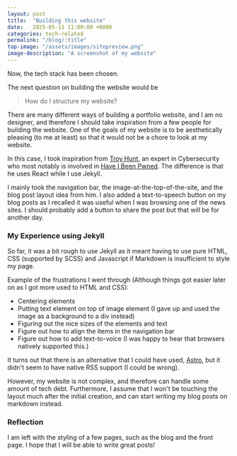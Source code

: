 ```yaml
---
layout: post
title:  "Building this website"
date:   2025-05-11 11:00:00 +0800
categories: tech-related
permalink: "/blog/:title"
top-image: "/assets/images/sitepreview.png"
image-description: "A screenshot of my website"
---
```

Now, the tech stack has been chosen.

The next question on building the website would be

> How do I structure my website?

There are many different ways of building a portfolio website, and I am no designer, and therefore I should take inspiration from a few people for building the website. One of the goals of my website is to be aesthetically pleasing (to me at least) so that it would not be a chore to look at my website. 

In this case, I took inspiration from [Troy Hunt](https://www.troyhunt.com/), an expert in Cybersecurity who most notably is involved in [Have I Been Pwned](https://haveibeenpwned.com/). The difference is that he uses React while I use Jekyll.

I mainly took the navigation bar, the image-at-the-top-of-the-site, and the blog post layout idea from him. I also added a text-to-speech button on my blog posts as I recalled it was useful when I was browsing one of the news sites. I should probably add a button to share the post but that will be for another day.

### My Experience using Jekyll
So far, it was a bit rough to use Jekyll as it meant having to use pure HTML, CSS (supported by SCSS) and Javascript if Markdown is insufficient to style my page. 

Example of the frustrations I went through (Although things got easier later on as I got more used to HTML and CSS):
- Centering elements
- Putting text element on top of image element (I gave up and used the image as a background to a div instead)
- Figuring out the nice sizes of the elements and text
- Figure out how to align the items in the navigation bar
- Figure out how to add text-to-voice (I was happy to hear that browsers natively supported this.)

It turns out that there is an alternative that I could have used, [Astro](https://astro.build/), but it didn't seem to have native RSS support (I could be wrong).

However, my website is not complex, and therefore can handle some amount of tech debt. Furthermore, I assume that I won't be touching the layout much after the initial creation, and can start writing my blog posts on markdown instead.

### Reflection
I am left with the styling of a few pages, such as the blog and the front page. I hope that I will be able to write great posts!